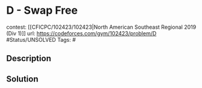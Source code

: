 # D - Swap Free

contest: [[CFICPC/102423/102423|North American Southeast Regional 2019 (Div 1)]]
url: https://codeforces.com/gym/102423/problem/D
#Status/UNSOLVED
Tags: #

## Description

## Solution

